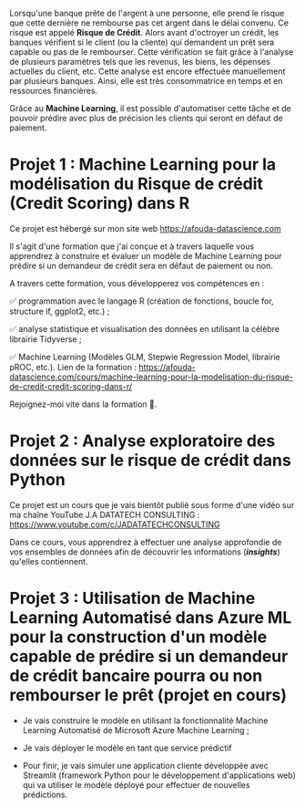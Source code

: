 Lorsqu'une banque prête de l'argent à une personne, elle prend le risque que cette dernière ne rembourse pas cet argent dans le délai convenu. Ce risque est appelé **Risque de Crédit**. Alors avant d'octroyer un crédit, les banques vérifient si le client (ou la cliente) qui demandent un prêt sera capable ou pas de le rembourser. Cette vérification se fait grâce à l'analyse de plusieurs paramètres tels que les revenus, les biens, les dépenses actuelles du client, etc. Cette analyse est encore effectuée manuellement par plusieurs banques. Ainsi, elle est très consommatrice en temps et en ressources financières. 

Grâce au **Machine Learning**, il est possible d'automatiser cette tâche et de pouvoir prédire avec plus de précision les clients qui seront en défaut de paiement. 

# Projet 1 : Machine Learning pour la modélisation du Risque de crédit (Credit Scoring) dans R

Ce projet est hébergé sur mon site web https://afouda-datascience.com

Il s'agit d'une formation que j'ai conçue et à travers laquelle vous apprendrez à construire et évaluer un modèle de Machine Learning pour prédire si un demandeur de crédit sera en défaut de paiement ou non. 

A travers cette formation, vous développerez vos compétences en :

✅ programmation avec le langage R (création de fonctions, boucle for, structure if,  ggplot2, etc.) ;

✅ analyse statistique et visualisation des données en utilisant la célèbre librairie Tidyverse ;

✅ Machine Learning (Modèles GLM, Stepwie Regression Model, librairie pROC, etc.).
Lien de la formation : https://afouda-datascience.com/cours/machine-learning-pour-la-modelisation-du-risque-de-credit-credit-scoring-dans-r/

Rejoignez-moi vite dans la formation 🙂.

# Projet 2 : Analyse exploratoire des données sur le risque de crédit dans Python

Ce projet est un cours que je vais bientôt publié sous forme d'une vidéo sur ma chaîne YouTube J.A DATATECH CONSULTING : https://www.youtube.com/c/JADATATECHCONSULTING

Dans ce cours, vous apprendrez à effectuer une analyse approfondie de vos ensembles de données afin de découvrir les informations (***insights***) qu'elles contiennent.

# Projet 3 : Utilisation de Machine Learning Automatisé dans Azure ML pour la construction d'un modèle capable de prédire si un demandeur de crédit bancaire pourra ou non rembourser le prêt (projet en cours)

- Je vais construire le modèle en utilisant la fonctionnalité Machine Learning Automatisé de Microsoft Azure Machine Learning ;

- Je vais déployer le modèle en tant que service prédictif 

- Pour finir, je vais simuler une application cliente développée avec Streamlit (framework Python pour le développement d'applications web) qui va utiliser le modèle déployé pour effectuer de nouvelles prédictions.
